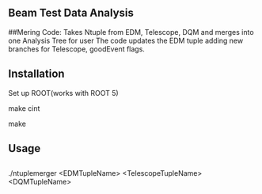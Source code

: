 ## Beam Test Data Analysis 
##Mering Code: Takes Ntuple from EDM, Telescope, DQM and merges into one Analysis Tree for user
The code updates the EDM tuple adding new branches for Telescope, goodEvent flags.
## Installation

Set up ROOT(works with ROOT 5)

make cint

make 

## Usage
##
./ntuplemerger \<EDMTupleName\> \<TelescopeTupleName\> \<DQMTupleName\>
